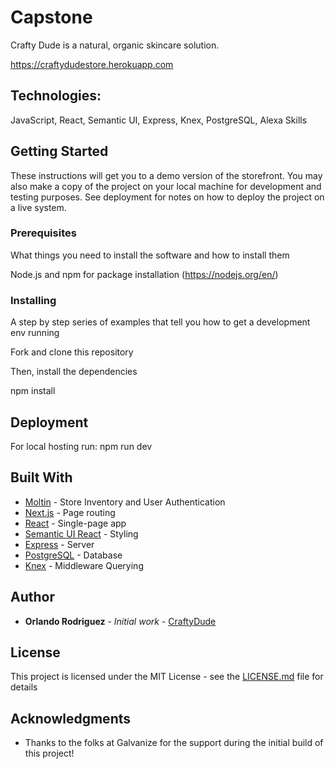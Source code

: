 # Capstone

Crafty Dude is a natural, organic skincare solution. 

https://craftydudestore.herokuapp.com

## Technologies: 

JavaScript, React, Semantic UI, Express, Knex, PostgreSQL, Alexa Skills


## Getting Started

These instructions will get you to a demo version of the storefront. You may also make a copy of the project on your local machine for development and testing purposes. See deployment for notes on how to deploy the project on a live system.

### Prerequisites

What things you need to install the software and how to install them

Node.js and npm for package installation (https://nodejs.org/en/)

### Installing

A step by step series of examples that tell you how to get a development env running

Fork and clone this repository

Then, install the dependencies

  npm install 


## Deployment

For local hosting run: npm run dev


## Built With

* [Moltin](https://moltin.com) - Store Inventory and User Authentication 
* [Next.js](https://nextjs.org) - Page routing
* [React](https://reactjs.org) - Single-page app
* [Semantic UI React](https://react.semantic-ui.com/) - Styling
* [Express](http://expressjs.com/) - Server
* [PostgreSQL](https://www.postgresql.org/) - Database
* [Knex](https://knexjs.org/) - Middleware Querying


## Author

* **Orlando Rodriguez** - *Initial work* - [CraftyDude](https://github.com/orlando-rodriguez)

## License

This project is licensed under the MIT License - see the [LICENSE.md](LICENSE.md) file for details

## Acknowledgments

* Thanks to the folks at Galvanize for the support during the initial build of this project!
